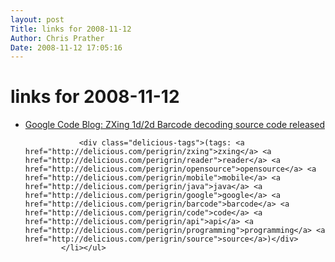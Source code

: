 ```yaml
---
layout: post
Title: links for 2008-11-12  
Author: Chris Prather
Date: 2008-11-12 17:05:16
---
```


# links for 2008-11-12
<ul class="delicious"><li>
                <div class="delicious-link"><a href="http://google-code-updates.blogspot.com/2007/11/zxing-1d2d-barcode-decoding-source-code.html">Google Code Blog: ZXing 1d/2d Barcode decoding source code released</a></div>
                
                <div class="delicious-tags">(tags: <a href="http://delicious.com/perigrin/zxing">zxing</a> <a href="http://delicious.com/perigrin/reader">reader</a> <a href="http://delicious.com/perigrin/opensource">opensource</a> <a href="http://delicious.com/perigrin/mobile">mobile</a> <a href="http://delicious.com/perigrin/java">java</a> <a href="http://delicious.com/perigrin/google">google</a> <a href="http://delicious.com/perigrin/barcode">barcode</a> <a href="http://delicious.com/perigrin/code">code</a> <a href="http://delicious.com/perigrin/api">api</a> <a href="http://delicious.com/perigrin/programming">programming</a> <a href="http://delicious.com/perigrin/source">source</a>)</div>
            </li></ul>
